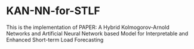 # KAN-NN-for-STLF
This is the implementation of PAPER:  A Hybrid Kolmogorov-Arnold Networks and Artificial Neural Network based Model for Interpretable and Enhanced Short-term Load Forecasting
